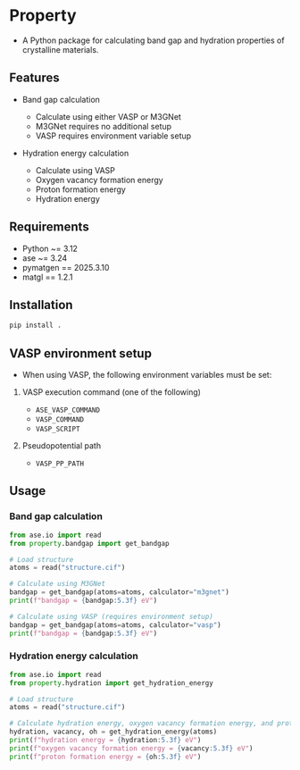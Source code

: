 # Property
* A Python package for calculating band gap and hydration properties of crystalline materials.

## Features
* Band gap calculation
  - Calculate using either VASP or M3GNet
  - M3GNet requires no additional setup
  - VASP requires environment variable setup

* Hydration energy calculation
  - Calculate using VASP
  - Oxygen vacancy formation energy
  - Proton formation energy
  - Hydration energy

## Requirements
* Python ~= 3.12
* ase ~= 3.24
* pymatgen == 2025.3.10
* matgl == 1.2.1

## Installation

```bash
pip install .
```

## VASP environment setup
* When using VASP, the following environment variables must be set:

1. VASP execution command (one of the following)
   - `ASE_VASP_COMMAND`
   - `VASP_COMMAND`
   - `VASP_SCRIPT`

2. Pseudopotential path
   - `VASP_PP_PATH`

## Usage

### Band gap calculation

```python
from ase.io import read
from property.bandgap import get_bandgap

# Load structure
atoms = read("structure.cif")

# Calculate using M3GNet
bandgap = get_bandgap(atoms=atoms, calculator="m3gnet")
print(f"bandgap = {bandgap:5.3f} eV")

# Calculate using VASP (requires environment setup)
bandgap = get_bandgap(atoms=atoms, calculator="vasp")
print(f"bandgap = {bandgap:5.3f} eV")
```

### Hydration energy calculation

```python
from ase.io import read
from property.hydration import get_hydration_energy

# Load structure
atoms = read("structure.cif")

# Calculate hydration energy, oxygen vacancy formation energy, and proton formation energy
hydration, vacancy, oh = get_hydration_energy(atoms)
print(f"hydration energy = {hydration:5.3f} eV")
print(f"oxygen vacancy formation energy = {vacancy:5.3f} eV")
print(f"proton formation energy = {oh:5.3f} eV")
```

